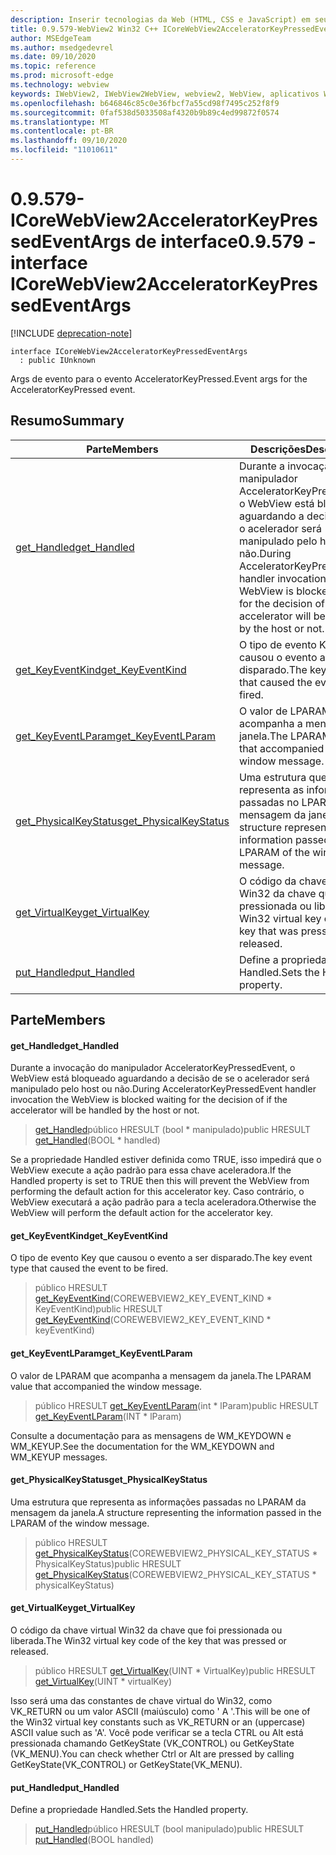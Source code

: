 ```yaml
---
description: Inserir tecnologias da Web (HTML, CSS e JavaScript) em seus aplicativos nativos com o controle WebView2 do Microsoft Edge
title: 0.9.579-WebView2 Win32 C++ ICoreWebView2AcceleratorKeyPressedEventArgs
author: MSEdgeTeam
ms.author: msedgedevrel
ms.date: 09/10/2020
ms.topic: reference
ms.prod: microsoft-edge
ms.technology: webview
keywords: IWebView2, IWebView2WebView, webview2, WebView, aplicativos Win32, Win32, Edge, ICoreWebView2, ICoreWebView2Controller, controle do navegador, HTML Edge, ICoreWebView2AcceleratorKeyPressedEventArgs
ms.openlocfilehash: b646846c85c0e36fbcf7a55cd98f7495c252f8f9
ms.sourcegitcommit: 0faf538d5033508af4320b9b89c4ed99872f0574
ms.translationtype: MT
ms.contentlocale: pt-BR
ms.lasthandoff: 09/10/2020
ms.locfileid: "11010611"
---
```

# <span data-ttu-id="8f489-104">0.9.579-ICoreWebView2AcceleratorKeyPressedEventArgs de interface</span><span class="sxs-lookup"><span data-stu-id="8f489-104">0.9.579 - interface ICoreWebView2AcceleratorKeyPressedEventArgs</span></span> 

[!INCLUDE [deprecation-note](../../includes/deprecation-note.md)]

```
interface ICoreWebView2AcceleratorKeyPressedEventArgs
  : public IUnknown
```

<span data-ttu-id="8f489-105">Args de evento para o evento AcceleratorKeyPressed.</span><span class="sxs-lookup"><span data-stu-id="8f489-105">Event args for the AcceleratorKeyPressed event.</span></span>

## <span data-ttu-id="8f489-106">Resumo</span><span class="sxs-lookup"><span data-stu-id="8f489-106">Summary</span></span>

 <span data-ttu-id="8f489-107">Parte</span><span class="sxs-lookup"><span data-stu-id="8f489-107">Members</span></span>                        | <span data-ttu-id="8f489-108">Descrições</span><span class="sxs-lookup"><span data-stu-id="8f489-108">Descriptions</span></span>
--------------------------------|---------------------------------------------
[<span data-ttu-id="8f489-109">get_Handled</span><span class="sxs-lookup"><span data-stu-id="8f489-109">get_Handled</span></span>](#get_handled) | <span data-ttu-id="8f489-110">Durante a invocação do manipulador AcceleratorKeyPressedEvent, o WebView está bloqueado aguardando a decisão de se o acelerador será manipulado pelo host ou não.</span><span class="sxs-lookup"><span data-stu-id="8f489-110">During AcceleratorKeyPressedEvent handler invocation the WebView is blocked waiting for the decision of if the accelerator will be handled by the host or not.</span></span>
[<span data-ttu-id="8f489-111">get_KeyEventKind</span><span class="sxs-lookup"><span data-stu-id="8f489-111">get_KeyEventKind</span></span>](#get_keyeventkind) | <span data-ttu-id="8f489-112">O tipo de evento Key que causou o evento a ser disparado.</span><span class="sxs-lookup"><span data-stu-id="8f489-112">The key event type that caused the event to be fired.</span></span>
[<span data-ttu-id="8f489-113">get_KeyEventLParam</span><span class="sxs-lookup"><span data-stu-id="8f489-113">get_KeyEventLParam</span></span>](#get_keyeventlparam) | <span data-ttu-id="8f489-114">O valor de LPARAM que acompanha a mensagem da janela.</span><span class="sxs-lookup"><span data-stu-id="8f489-114">The LPARAM value that accompanied the window message.</span></span>
[<span data-ttu-id="8f489-115">get_PhysicalKeyStatus</span><span class="sxs-lookup"><span data-stu-id="8f489-115">get_PhysicalKeyStatus</span></span>](#get_physicalkeystatus) | <span data-ttu-id="8f489-116">Uma estrutura que representa as informações passadas no LPARAM da mensagem da janela.</span><span class="sxs-lookup"><span data-stu-id="8f489-116">A structure representing the information passed in the LPARAM of the window message.</span></span>
[<span data-ttu-id="8f489-117">get_VirtualKey</span><span class="sxs-lookup"><span data-stu-id="8f489-117">get_VirtualKey</span></span>](#get_virtualkey) | <span data-ttu-id="8f489-118">O código da chave virtual Win32 da chave que foi pressionada ou liberada.</span><span class="sxs-lookup"><span data-stu-id="8f489-118">The Win32 virtual key code of the key that was pressed or released.</span></span>
[<span data-ttu-id="8f489-119">put_Handled</span><span class="sxs-lookup"><span data-stu-id="8f489-119">put_Handled</span></span>](#put_handled) | <span data-ttu-id="8f489-120">Define a propriedade Handled.</span><span class="sxs-lookup"><span data-stu-id="8f489-120">Sets the Handled property.</span></span>

## <span data-ttu-id="8f489-121">Parte</span><span class="sxs-lookup"><span data-stu-id="8f489-121">Members</span></span>

#### <span data-ttu-id="8f489-122">get_Handled</span><span class="sxs-lookup"><span data-stu-id="8f489-122">get_Handled</span></span> 

<span data-ttu-id="8f489-123">Durante a invocação do manipulador AcceleratorKeyPressedEvent, o WebView está bloqueado aguardando a decisão de se o acelerador será manipulado pelo host ou não.</span><span class="sxs-lookup"><span data-stu-id="8f489-123">During AcceleratorKeyPressedEvent handler invocation the WebView is blocked waiting for the decision of if the accelerator will be handled by the host or not.</span></span>

> <span data-ttu-id="8f489-124">[get_Handled](#get_handled)público HRESULT (bool \* manipulado)</span><span class="sxs-lookup"><span data-stu-id="8f489-124">public HRESULT [get_Handled](#get_handled)(BOOL \* handled)</span></span>

<span data-ttu-id="8f489-125">Se a propriedade Handled estiver definida como TRUE, isso impedirá que o WebView execute a ação padrão para essa chave aceleradora.</span><span class="sxs-lookup"><span data-stu-id="8f489-125">If the Handled property is set to TRUE then this will prevent the WebView from performing the default action for this accelerator key.</span></span> <span data-ttu-id="8f489-126">Caso contrário, o WebView executará a ação padrão para a tecla aceleradora.</span><span class="sxs-lookup"><span data-stu-id="8f489-126">Otherwise the WebView will perform the default action for the accelerator key.</span></span>

#### <span data-ttu-id="8f489-127">get_KeyEventKind</span><span class="sxs-lookup"><span data-stu-id="8f489-127">get_KeyEventKind</span></span> 

<span data-ttu-id="8f489-128">O tipo de evento Key que causou o evento a ser disparado.</span><span class="sxs-lookup"><span data-stu-id="8f489-128">The key event type that caused the event to be fired.</span></span>

> <span data-ttu-id="8f489-129">público HRESULT [get_KeyEventKind](#get_keyeventkind)(COREWEBVIEW2_KEY_EVENT_KIND \* KeyEventKind)</span><span class="sxs-lookup"><span data-stu-id="8f489-129">public HRESULT [get_KeyEventKind](#get_keyeventkind)(COREWEBVIEW2_KEY_EVENT_KIND \* keyEventKind)</span></span>

#### <span data-ttu-id="8f489-130">get_KeyEventLParam</span><span class="sxs-lookup"><span data-stu-id="8f489-130">get_KeyEventLParam</span></span> 

<span data-ttu-id="8f489-131">O valor de LPARAM que acompanha a mensagem da janela.</span><span class="sxs-lookup"><span data-stu-id="8f489-131">The LPARAM value that accompanied the window message.</span></span>

> <span data-ttu-id="8f489-132">público HRESULT [get_KeyEventLParam](#get_keyeventlparam)(int \* lParam)</span><span class="sxs-lookup"><span data-stu-id="8f489-132">public HRESULT [get_KeyEventLParam](#get_keyeventlparam)(INT \* lParam)</span></span>

<span data-ttu-id="8f489-133">Consulte a documentação para as mensagens de WM_KEYDOWN e WM_KEYUP.</span><span class="sxs-lookup"><span data-stu-id="8f489-133">See the documentation for the WM_KEYDOWN and WM_KEYUP messages.</span></span>

#### <span data-ttu-id="8f489-134">get_PhysicalKeyStatus</span><span class="sxs-lookup"><span data-stu-id="8f489-134">get_PhysicalKeyStatus</span></span> 

<span data-ttu-id="8f489-135">Uma estrutura que representa as informações passadas no LPARAM da mensagem da janela.</span><span class="sxs-lookup"><span data-stu-id="8f489-135">A structure representing the information passed in the LPARAM of the window message.</span></span>

> <span data-ttu-id="8f489-136">público HRESULT [get_PhysicalKeyStatus](#get_physicalkeystatus)(COREWEBVIEW2_PHYSICAL_KEY_STATUS \* PhysicalKeyStatus)</span><span class="sxs-lookup"><span data-stu-id="8f489-136">public HRESULT [get_PhysicalKeyStatus](#get_physicalkeystatus)(COREWEBVIEW2_PHYSICAL_KEY_STATUS \* physicalKeyStatus)</span></span>

#### <span data-ttu-id="8f489-137">get_VirtualKey</span><span class="sxs-lookup"><span data-stu-id="8f489-137">get_VirtualKey</span></span> 

<span data-ttu-id="8f489-138">O código da chave virtual Win32 da chave que foi pressionada ou liberada.</span><span class="sxs-lookup"><span data-stu-id="8f489-138">The Win32 virtual key code of the key that was pressed or released.</span></span>

> <span data-ttu-id="8f489-139">público HRESULT [get_VirtualKey](#get_virtualkey)(UINT \* VirtualKey)</span><span class="sxs-lookup"><span data-stu-id="8f489-139">public HRESULT [get_VirtualKey](#get_virtualkey)(UINT \* virtualKey)</span></span>

<span data-ttu-id="8f489-140">Isso será uma das constantes de chave virtual do Win32, como VK_RETURN ou um valor ASCII (maiúsculo) como ' A '.</span><span class="sxs-lookup"><span data-stu-id="8f489-140">This will be one of the Win32 virtual key constants such as VK_RETURN or an (uppercase) ASCII value such as 'A'.</span></span> <span data-ttu-id="8f489-141">Você pode verificar se a tecla CTRL ou Alt está pressionada chamando GetKeyState (VK_CONTROL) ou GetKeyState (VK_MENU).</span><span class="sxs-lookup"><span data-stu-id="8f489-141">You can check whether Ctrl or Alt are pressed by calling GetKeyState(VK_CONTROL) or GetKeyState(VK_MENU).</span></span>

#### <span data-ttu-id="8f489-142">put_Handled</span><span class="sxs-lookup"><span data-stu-id="8f489-142">put_Handled</span></span> 

<span data-ttu-id="8f489-143">Define a propriedade Handled.</span><span class="sxs-lookup"><span data-stu-id="8f489-143">Sets the Handled property.</span></span>

> <span data-ttu-id="8f489-144">[put_Handled](#put_handled)público HRESULT (bool manipulado)</span><span class="sxs-lookup"><span data-stu-id="8f489-144">public HRESULT [put_Handled](#put_handled)(BOOL handled)</span></span>

